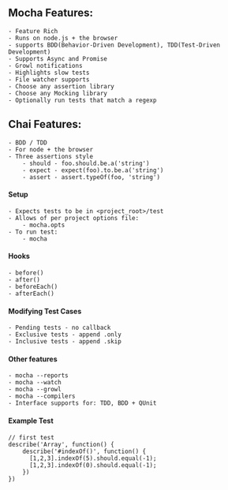 ## Mocha Features:
    - Feature Rich
    - Runs on node.js + the browser
    - supports BDD(Behavior-Driven Development), TDD(Test-Driven Development)
    - Supports Async and Promise
    - Growl notifications
    - Highlights slow tests
    - File watcher supports
    - Choose any assertion library
    - Choose any Mocking library
    - Optionally run tests that match a regexp

## Chai Features:
    - BDD / TDD
    - For node + the browser
    - Three assertions style
        - should - foo.should.be.a('string')
        - expect - expect(foo).to.be.a('string')
        - assert - assert.typeOf(foo, 'string')
        
#### Setup
    - Expects tests to be in <project_root>/test
    - Allows of per project options file:
        - mocha.opts
    - To run test:
        - mocha
#### Hooks
    - before()
    - after()
    - beforeEach()
    - afterEach()
#### Modifying Test Cases
    - Pending tests - no callback
    - Exclusive tests - append .only
    - Inclusive tests - append .skip
#### Other features
    - mocha --reports
    - mocha --watch
    - mocha --growl
    - mocha --compilers
    - Interface supports for: TDD, BDD + QUnit
#### Example Test
```
// first test
describe('Array', function() {
    describe('#indexOf()', function() {
      [1,2,3].indexOf(5).should.equal(-1);
      [1,2,3].indexOf(0).should.equal(-1);
    })
})
```
